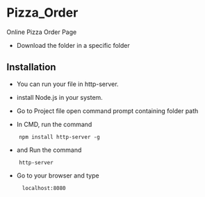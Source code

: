 # Pizza_Order
Online Pizza Order Page

- Download the folder in a specific folder

## Installation

- You can run your file in http-server.

-  install Node.js in your system.

- Go to Project file open command prompt containing folder path

- In CMD, run the command 
```
    npm install http-server -g
```
    
- and Run the command 
```
    http-server
```
    
- Go to your browser and type 
```
     localhost:8080
```

